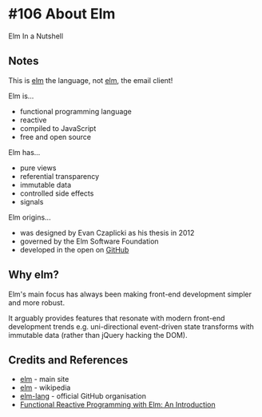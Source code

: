 # #106 About Elm

Elm In a Nutshell

## Notes

This is [elm](https://en.wikipedia.org/wiki/Elm_(programming_language)) the language,
not [elm](https://en.wikipedia.org/wiki/Elm_(email_client)), the email client!

Elm is...

* functional programming language
* reactive
* compiled to JavaScript
* free and open source

Elm has...

* pure views
* referential transparency
* immutable data
* controlled side effects
* signals

Elm origins...

* was designed by Evan Czaplicki as his thesis in 2012
* governed by the Elm Software Foundation
* developed in the open on [GitHub](https://github.com/elm-lang)

## Why elm?

Elm's main focus has always been making front-end development simpler and more robust.

It arguably provides features that resonate with modern front-end development trends
e.g. uni-directional event-driven state transforms with immutable data (rather than jQuery hacking the DOM).

## Credits and References

* [elm](http://elm-lang.org/) - main site
* [elm](https://en.wikipedia.org/wiki/Elm_(programming_language)) - wikipedia
* [elm-lang](https://github.com/elm-lang) - official GitHub organisation
* [Functional Reactive Programming with Elm: An Introduction](http://www.sitepoint.com/functional-reactive-programming-elm-introduction/)
